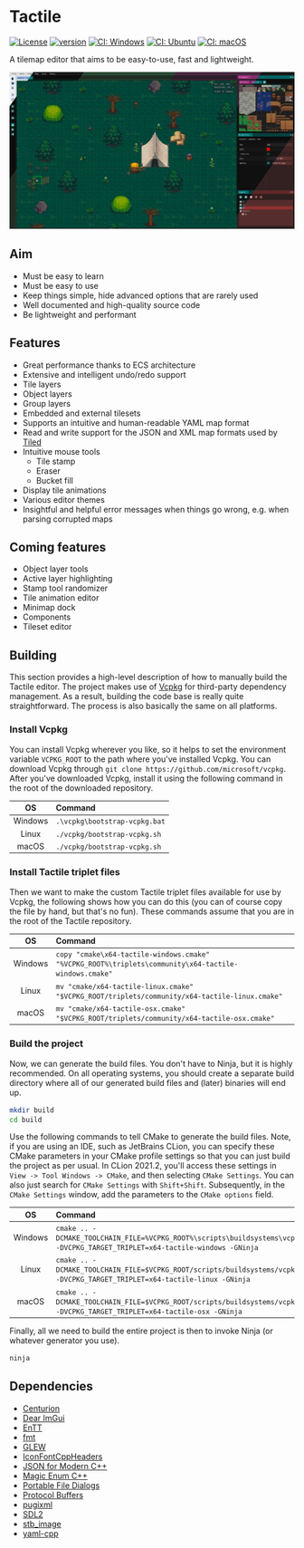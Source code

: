 # Tactile

[![License](https://img.shields.io/badge/license-GPL3-blue.svg)](https://opensource.org/licenses/GPL-3.0)
[![version](https://img.shields.io/github/v/release/albin-johansson/tactile)](https://github.com/albin-johansson/tactile/releases)
[![CI: Windows](https://github.com/albin-johansson/tactile/actions/workflows/windows.yml/badge.svg?branch=dev)](https://github.com/albin-johansson/tactile/actions/workflows/windows.yml)
[![CI: Ubuntu](https://github.com/albin-johansson/tactile/actions/workflows/ubuntu.yml/badge.svg?branch=dev)](https://github.com/albin-johansson/tactile/actions/workflows/ubuntu.yml)
[![CI: macOS](https://github.com/albin-johansson/tactile/actions/workflows/macos.yml/badge.svg?branch=dev)](https://github.com/albin-johansson/tactile/actions/workflows/macos.yml)

A tilemap editor that aims to be easy-to-use, fast and lightweight.

![example](meta/splash.png "splash")

## Aim

* Must be easy to learn
* Must be easy to use
* Keep things simple, hide advanced options that are rarely used
* Well documented and high-quality source code
* Be lightweight and performant

## Features

* Great performance thanks to ECS architecture
* Extensive and intelligent undo/redo support
* Tile layers
* Object layers
* Group layers
* Embedded and external tilesets
* Supports an intuitive and human-readable YAML map format
* Read and write support for the JSON and XML map formats used by [Tiled](https://www.mapeditor.org/)
* Intuitive mouse tools
  * Tile stamp
  * Eraser
  * Bucket fill
* Display tile animations
* Various editor themes
* Insightful and helpful error messages when things go wrong, e.g. when parsing corrupted maps

## Coming features

* Object layer tools
* Active layer highlighting
* Stamp tool randomizer
* Tile animation editor
* Minimap dock
* Components
* Tileset editor

## Building

This section provides a high-level description of how to manually build the Tactile editor. The
project makes use of [Vcpkg](https://github.com/microsoft/vcpkg) for third-party dependency
management. As a result, building the code base is really quite straightforward. The process is also
basically the same on all platforms.

### Install Vcpkg

You can install Vcpkg wherever you like, so it helps to set the environment variable `VCPKG_ROOT` to
the path where you've installed Vcpkg. You can download Vcpkg through `git clone https://github.com/microsoft/vcpkg`. After you've downloaded Vcpkg, install it using the following command in the root of the downloaded repository.

|   OS    | Command                       |
| :-----: | :---------------------------- |
| Windows | `.\vcpkg\bootstrap-vcpkg.bat` |
|  Linux  | `./vcpkg/bootstrap-vcpkg.sh`  |
|  macOS  | `./vcpkg/bootstrap-vcpkg.sh`  |

### Install Tactile triplet files

Then we want to make the custom Tactile triplet files available for use by Vcpkg, the following shows how you can do this (you can of course copy the file by hand, but that's no fun). These commands assume that you are in the root of the Tactile repository.

|   OS    | Command                                                                                              |
| :-----: | :--------------------------------------------------------------------------------------------------- |
| Windows | `copy "cmake\x64-tactile-windows.cmake" "%VCPKG_ROOT%\triplets\community\x64-tactile-windows.cmake"` |
|  Linux  | `mv "cmake/x64-tactile-linux.cmake" "$VCPKG_ROOT/triplets/community/x64-tactile-linux.cmake"`        |
|  macOS  | `mv "cmake/x64-tactile-osx.cmake" "$VCPKG_ROOT/triplets/community/x64-tactile-osx.cmake"`            |

### Build the project

Now, we can generate the build files. You don't have to Ninja, but it is highly recommended. On all operating systems, you should create a separate build directory where all of our generated build files and (later) binaries will end up.

```bash
mkdir build
cd build
```

Use the following commands to tell CMake to generate the build files. Note, if you are using an IDE, such as JetBrains CLion, you can specify these CMake parameters in your CMake profile settings so that you can just build the project as per usual. In CLion 2021.2, you'll access these settings in `View -> Tool Windows -> CMake`, and then selecting `CMake Settings`. You can also just search for `CMake Settings` with `Shift+Shift`. Subsequently, in the `CMake Settings` window, add the parameters to the `CMake options` field.

|   OS    | Command                                                                                                                            |
| :-----: | :--------------------------------------------------------------------------------------------------------------------------------- |
| Windows | `cmake .. -DCMAKE_TOOLCHAIN_FILE=%VCPKG_ROOT%\scripts\buildsystems\vcpkg.cmake -DVCPKG_TARGET_TRIPLET=x64-tactile-windows -GNinja` |
|  Linux  | `cmake .. -DCMAKE_TOOLCHAIN_FILE=$VCPKG_ROOT/scripts/buildsystems/vcpkg.cmake -DVCPKG_TARGET_TRIPLET=x64-tactile-linux -GNinja`    |
|  macOS  | `cmake .. -DCMAKE_TOOLCHAIN_FILE=$VCPKG_ROOT/scripts/buildsystems/vcpkg.cmake -DVCPKG_TARGET_TRIPLET=x64-tactile-osx -GNinja`      |

Finally, all we need to build the entire project is then to invoke Ninja (or whatever generator you use).

```bash
ninja
```

## Dependencies

* [Centurion](https://github.com/albin-johansson/centurion)
* [Dear ImGui](https://github.com/ocornut/imgui)
* [EnTT](https://github.com/skypjack/entt)
* [fmt](https://github.com/fmtlib/fmt)
* [GLEW](https://github.com/nigels-com/glew)
* [IconFontCppHeaders](https://github.com/juliettef/IconFontCppHeaders)
* [JSON for Modern C++](https://github.com/nlohmann/json)
* [Magic Enum C++](https://github.com/Neargye/magic_enum)
* [Portable File Dialogs](https://github.com/samhocevar/portable-file-dialogs)
* [Protocol Buffers](https://github.com/protocolbuffers/protobuf)
* [pugixml](https://github.com/zeux/pugixml)
* [SDL2](https://github.com/libsdl-org/SDL)
* [stb_image](https://github.com/nothings/stb)
* [yaml-cpp](https://github.com/jbeder/yaml-cpp)
